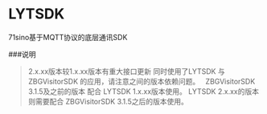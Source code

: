 # LYTSDK
71sino基于MQTT协议的底层通讯SDK

###说明
> 2.x.xx版本较1.x.xx版本有重大接口更新
> 同时使用了LYTSDK 与 ZBGVisitorSDK 的应用，请注意之间的版本依赖问题。   ZBGVisitorSDK 3.1.5及之前的版本 配合 LYTSDK 1.x.xx版本使用。 LYTSDK 2.x.xx的版本则需要配合 ZBGVisitorSDK 3.1.5之后的版本使用。
